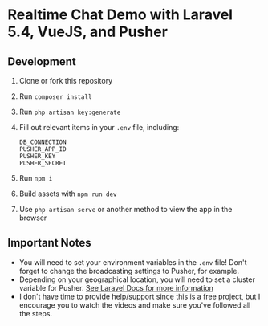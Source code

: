 # Realtime Chat Demo with Laravel 5.4, VueJS, and Pusher

## Development

1. Clone or fork this repository
1. Run `composer install`
1. Run `php artisan key:generate`
1. Fill out relevant items in your `.env` file, including:

    ```
    DB_CONNECTION
    PUSHER_APP_ID
    PUSHER_KEY
    PUSHER_SECRET
    ```

1. Run `npm i`
1. Build assets with `npm run dev`
1. Use `php artisan serve` or another method to view the app in the browser

## Important Notes

- You will need to set your environment variables in the `.env` file! Don't forget to change the broadcasting settings to Pusher, for example.
- Depending on your geographical location, you will need to set a cluster variable for Pusher. [See Laravel Docs for more information](https://laravel.com/docs/5.4/broadcasting#driver-prerequisites)
- I don't have time to provide help/support since this is a free project, but I encourage you to watch the videos and make sure you've followed all the steps.
